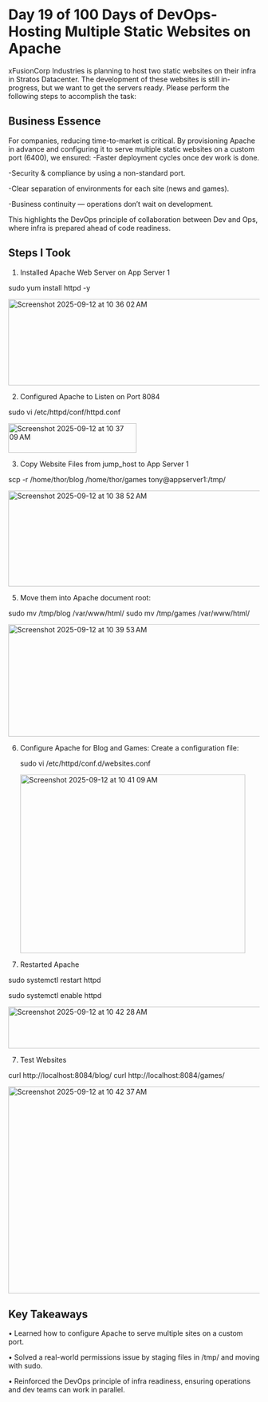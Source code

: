 # Day 19 of 100 Days of DevOps- Hosting Multiple Static Websites on Apache
xFusionCorp Industries is planning to host two static websites on their infra in Stratos Datacenter. 
The development of these websites is still in-progress, but we want to get the servers ready. 
Please perform the following steps to accomplish the task:

## Business Essence
For companies, reducing time-to-market is critical. By provisioning Apache in advance and configuring it to serve multiple static websites on a custom port (6400), we ensured:
-Faster deployment cycles once dev work is done.

-Security & compliance by using a non-standard port.

-Clear separation of environments for each site (news and games).

-Business continuity — operations don’t wait on development.

This highlights the DevOps principle of collaboration between Dev and Ops, where infra is prepared ahead of code readiness.

## Steps I Took

1. Installed Apache Web Server on App Server 1

sudo yum install httpd -y

<img width="1049" height="173" alt="Screenshot 2025-09-12 at 10 36 02 AM" src="https://github.com/user-attachments/assets/d9133cbf-ce8f-4a18-8ca6-b881e8ac847a" />


2. Configured Apache to Listen on Port 8084

sudo vi /etc/httpd/conf/httpd.conf

<img width="257" height="59" alt="Screenshot 2025-09-12 at 10 37 09 AM" src="https://github.com/user-attachments/assets/93fc028f-ad1f-47b0-a517-69edd31765a7" />


3. Copy Website Files from jump_host to App Server 1

scp -r /home/thor/blog /home/thor/games  tony@appserver1:/tmp/

<img width="1053" height="192" alt="Screenshot 2025-09-12 at 10 38 52 AM" src="https://github.com/user-attachments/assets/a6848e00-ae38-48ed-b1e3-30efe4fd6dc2" />


5. Move them into Apache document root:

sudo mv /tmp/blog /var/www/html/
sudo mv /tmp/games /var/www/html/

<img width="1055" height="225" alt="Screenshot 2025-09-12 at 10 39 53 AM" src="https://github.com/user-attachments/assets/ffd29568-e601-486c-bd2d-eb44cf96e033" />

6. Configure Apache for Blog and Games:
   Create a configuration file:
   
   sudo vi /etc/httpd/conf.d/websites.conf

   <img width="451" height="358" alt="Screenshot 2025-09-12 at 10 41 09 AM" src="https://github.com/user-attachments/assets/ae06834f-7cae-47f5-914a-32c440d90a15" />


7. Restarted Apache

sudo systemctl restart httpd

sudo systemctl enable httpd

<img width="1063" height="84" alt="Screenshot 2025-09-12 at 10 42 28 AM" src="https://github.com/user-attachments/assets/51f7ff47-61a9-4ae7-b57c-7a5d18d96a50" />


7. Test Websites

curl http://localhost:8084/blog/
curl http://localhost:8084/games/

<img width="571" height="415" alt="Screenshot 2025-09-12 at 10 42 37 AM" src="https://github.com/user-attachments/assets/c9f781b1-70c6-4a8f-b0ab-57986690d09b" />

## Key Takeaways
•	Learned how to configure Apache to serve multiple sites on a custom port.

•	Solved a real-world permissions issue by staging files in /tmp/ and moving with sudo.

•	Reinforced the DevOps principle of infra readiness, ensuring operations and dev teams can work in parallel.
